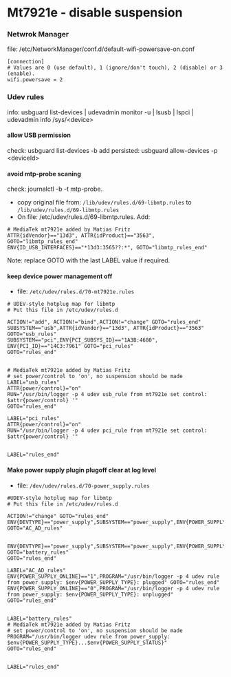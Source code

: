 # Mt7921e - disable suspension

### Netwrok Manager
file: /etc/NetworkManager/conf.d/default-wifi-powersave-on.conf
```
[connection]
# Values are 0 (use default), 1 (ignore/don't touch), 2 (disable) or 3 (enable).
wifi.powersave = 2
```

### Udev rules
info: usbguard list-devices | udevadmin monitor -u | lsusb | lspci | udevadmin info /sys/\<device\>

#### allow USB permission 
 check: usbguard list-devices -b
 add persisted: usbguard allow-devices -p \<deviceId\>

#### avoid mtp-probe scaning
 check: journalctl -b -t mtp-probe.

 - copy original file from: `/lib/udev/rules.d/69-libmtp.rules` to `/lib/udev/rules.d/69-libmtp.rules`  
 - On file: /etc/udev/rules.d/69-libmtp.rules. Add:
```
# MediaTek mt7921e added by Matias Fritz
ATTR{idVendor}=="13d3", ATTR{idProduct}=="3563", GOTO="libmtp_rules_end"
ENV{ID_USB_INTERFACES}=="*13d3:3565??:*", GOTO="libmtp_rules_end"

```
Note: replace GOTO with the last LABEL value if required.

#### keep device power management off

 - file: `/etc/udev/rules.d/70-mt7921e.rules`
```
# UDEV-style hotplug map for libmtp
# Put this file in /etc/udev/rules.d

ACTION!="add", ACTION!="bind",ACTION!="change" GOTO="rules_end"
SUBSYSTEM=="usb",ATTR{idVendor}=="13d3", ATTR{idProduct}=="3563" GOTO="usb_rules"
SUBSYSTEM=="pci",ENV{PCI_SUBSYS_ID}=="1A3B:4680", ENV{PCI_ID}=="14C3:7961" GOTO="pci_rules"
GOTO="rules_end"


# MediaTek mt7921e added by Matias Fritz
# set power/control to 'on', no suspension should be made
LABEL="usb_rules"
ATTR{power/control}="on"
RUN="/usr/bin/logger -p 4 udev usb_rule from mt7921e set control: $attr{power/control} '"
GOTO="rules_end"

LABEL="pci_rules"
ATTR{power/control}="on"
RUN="/usr/bin/logger -p 4 udev pci_rule from mt7921e set control: $attr{power/control} '"


LABEL="rules_end"

```

#### Make power supply plugin plugoff clear at log level

 - file: `/dev/udev/rules.d/70-power_supply.rules`
```
#UDEV-style hotplug map for libmtp
# Put this file in /etc/udev/rules.d

ACTION!="change" GOTO="rules_end"
ENV{DEVTYPE}=="power_supply",SUBSYSTEM=="power_supply",ENV{POWER_SUPPLY_TYPE}=="Mains" GOTO="AC_AD_rules"


ENV{DEVTYPE}=="power_supply",SUBSYSTEM=="power_supply",ENV{POWER_SUPPLY_TYPE}=="Battery" GOTO="battery_rules"
GOTO="rules_end"

LABEL="AC_AD_rules"
ENV{POWER_SUPPLY_ONLINE}=="1",PROGRAM="/usr/bin/logger -p 4 udev rule from power_supply: $env{POWER_SUPPLY_TYPE}: plugged" GOTO="rules_end"
ENV{POWER_SUPPLY_ONLINE}=="0",PROGRAM="/usr/bin/logger -p 4 udev rule from power_supply: $env{POWER_SUPPLY_TYPE}: unplugged" GOTO="rules_end"


LABEL="battery_rules"
# MediaTek mt7921e added by Matias Fritz
# set power/control to 'on', no suspension should be made
PROGRAM="/usr/bin/logger udev rule from power_supply: $env{POWER_SUPPLY_TYPE}...$env{POWER_SUPPLY_STATUS}" 
GOTO="rules_end"


LABEL="rules_end"

```